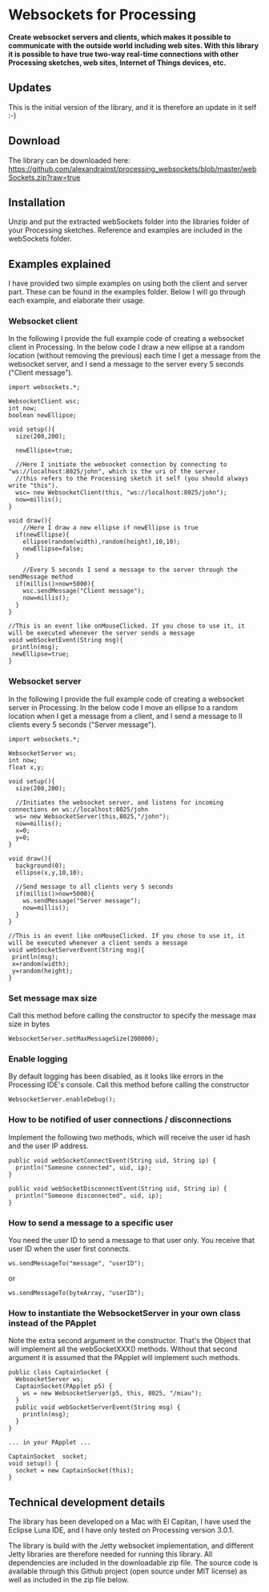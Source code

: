 # Websockets for Processing

**Create websocket servers and clients, which makes it possible to communicate with the
outside world including web sites. With this library it is possible to have true two-way
real-time connections with other Processing sketches, web sites, Internet of Things
devices, etc.**

## Updates
This is the initial version of the library, and it is therefore an update in it self :-)

## Download
The library can be downloaded here:
https://github.com/alexandrainst/processing_websockets/blob/master/webSockets.zip?raw=true

## Installation
Unzip and put the extracted webSockets folder into the libraries folder of your Processing
sketches. Reference and examples are included in the webSockets folder.

## Examples explained
I have provided two simple examples on using both the client and server part. These can be
found in the examples folder. Below I will go through each example, and elaborate their usage.

### Websocket client

In the following I provide the full example code of creating a websocket client in Processing.
In the below code I draw a new ellipse at a random location (without removing the previous)
each time I get a message from the websocket server, and I send a message to the server every
5 seconds ("Client message").

```
import websockets.*;

WebsocketClient wsc;
int now;
boolean newEllipse;

void setup(){
  size(200,200);
  
  newEllipse=true;
  
  //Here I initiate the websocket connection by connecting to "ws://localhost:8025/john", which is the uri of the server.
  //this refers to the Processing sketch it self (you should always write "this").
  wsc= new WebsocketClient(this, "ws://localhost:8025/john");
  now=millis();
}

void draw(){
    //Here I draw a new ellipse if newEllipse is true
  if(newEllipse){
    ellipse(random(width),random(height),10,10);
    newEllipse=false;
  }
    
    //Every 5 seconds I send a message to the server through the sendMessage method
  if(millis()>now+5000){
    wsc.sendMessage("Client message");
    now=millis();
  }
}

//This is an event like onMouseClicked. If you chose to use it, it will be executed whenever the server sends a message 
void webSocketEvent(String msg){
 println(msg);
 newEllipse=true;
}
```

### Websocket server

In the following I provide the full example code of creating a websocket server in Processing.
In the below code I move an ellipse to a random location when I get a message from a client,
and I send a message to ll clients every 5 seconds ("Server message").

```
import websockets.*;

WebsocketServer ws;
int now;
float x,y;

void setup(){
  size(200,200);
  
  //Initiates the websocket server, and listens for incoming connections on ws://localhost:8025/john
  ws= new WebsocketServer(this,8025,"/john");
  now=millis();
  x=0;
  y=0;
}

void draw(){
  background(0);
  ellipse(x,y,10,10);
  
  //Send message to all clients very 5 seconds
  if(millis()>now+5000){
    ws.sendMessage("Server message");
    now=millis();
  }
}

//This is an event like onMouseClicked. If you chose to use it, it will be executed whenever a client sends a message
void webSocketServerEvent(String msg){
 println(msg);
 x=random(width);
 y=random(height);
}
```

### Set message max size

Call this method before calling the constructor to specify the message max size in bytes

    WebsocketServer.setMaxMessageSize(200000);

### Enable logging

By default logging has been disabled, as it looks like errors in the
Processing IDE's console. Call this method before calling the constructor

    WebsocketServer.enableDebug();

### How to be notified of user connections / disconnections

Implement the following two methods, which will receive the user id hash and
the user IP address.

```
public void webSocketConnectEvent(String uid, String ip) {
  println("Someone connected", uid, ip);
}
  
public void webSocketDisconnectEvent(String uid, String ip) {
  println("Someone disconnected", uid, ip);
}
```

### How to send a message to a specific user

You need the user ID to send a message to that user only. 
You receive that user ID when the user first connects.

    ws.sendMessageTo("message", "userID");

or

    ws.sendMessageTo(byteArray, "userID");

### How to instantiate the WebsocketServer in your own class instead of the PApplet

Note the extra second argument in the constructor. That's the Object that will implement all the webSocketXXX() methods. Without that second argument it is assumed that the PApplet will implement such methods.

```
public class CaptainSocket {
  WebsocketServer ws;
  CaptainSocket(PApplet p5) {
    ws = new WebsocketServer(p5, this, 8025, "/miau");
  }
  public void webSocketServerEvent(String msg) {
    println(msg);
  }
}  

... in your PApplet ...

CaptainSocket  socket;
void setup() {
  socket = new CaptainSocket(this);
}

```


## Technical development details

The library has been developed on a Mac with El Capitan, I have used the Eclipse Luna IDE,
and I have only tested on Processing version 3.0.1.

The library is build with the Jetty websocket implementation, and different Jetty libraries
are therefore needed for running this library. All dependencies are included in the downloadable
zip file. The source code is available through this Github project (open source under MIT
license) as well as included in the zip file below.
